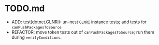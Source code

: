 # TODO.md

- ADD: test(dotnet.GLNRI): un-nest `GLNRI` instance tests; add tests for `canPushPackagesToSource`
- REFACTOR: move token tests out of `canPushPackagesToSource`; run them during `verifyConditions`.
